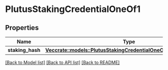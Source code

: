 # PlutusStakingCredentialOneOf1

## Properties

Name | Type | Description | Notes
------------ | ------------- | ------------- | -------------
**staking_hash** | [**Vec<crate::models::PlutusStakingCredentialOneOf1StakingHashInner>**](Plutus_StakingCredential_oneOf_1_stakingHash_inner.md) |  | 

[[Back to Model list]](../README.md#documentation-for-models) [[Back to API list]](../README.md#documentation-for-api-endpoints) [[Back to README]](../README.md)


